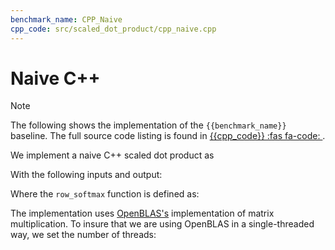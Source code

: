 ```yaml
---
benchmark_name: CPP_Naive
cpp_code: src/scaled_dot_product/cpp_naive.cpp
---
```

# Naive C++

> [!Note]
> The following shows the implementation of the `{{benchmark_name}}` baseline.
> The full source code listing is found in [{{cpp_code}} :fas fa-code: ]({{cpp_code}}).

We implement a naive C++ scaled dot product as

[](cpp_naive.cpp ':include :type=code cpp :fragment=scaled-dot-product')
 
With the following inputs and output:

[](cpp_naive.cpp ':include :type=code cpp :fragment=declare-io')
 

Where the `row_softmax` function is defined as:

[](cpp_naive.cpp ':include :type=code cpp :fragment=row-softmax')

The implementation uses [OpenBLAS's](https://www.openblas.net/) implementation of matrix multiplication.
To insure that we are using OpenBLAS in a single-threaded way, we set the number of threads:

[](cpp_naive.cpp ':include :type=code cpp :fragment=set-num-threads')
